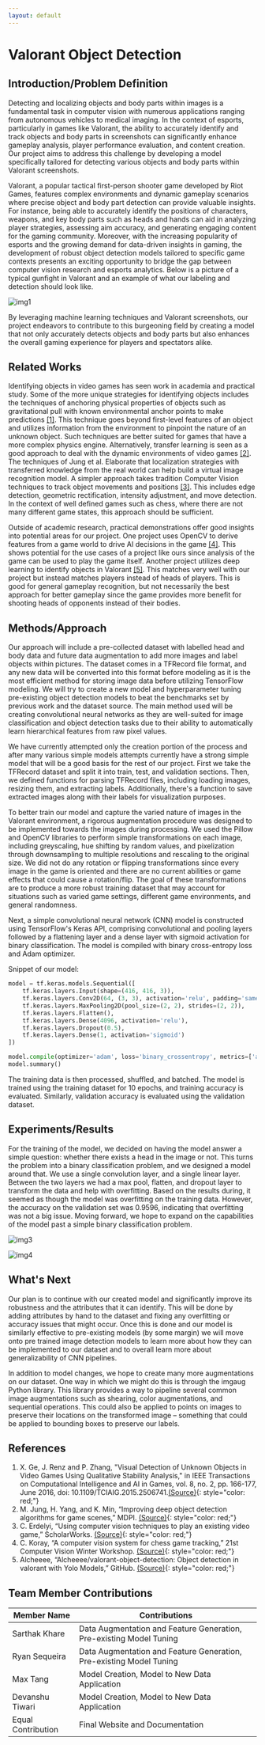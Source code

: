```yaml
---
layout: default
---
```


# Valorant Object Detection

## Introduction/Problem Definition
Detecting and localizing objects and body parts within images is a fundamental task in computer vision with numerous applications ranging from autonomous vehicles to medical imaging. In the context of esports, particularly in games like Valorant, the ability to accurately identify and track objects and body parts in screenshots can significantly enhance gameplay analysis, player performance evaluation, and content creation. Our project aims to address this challenge by developing a model specifically tailored for detecting various objects and body parts within Valorant screenshots. 

Valorant, a popular tactical first-person shooter game developed by Riot Games, features complex environments and dynamic gameplay scenarios where precise object and body part detection can provide valuable insights. For instance, being able to accurately identify the positions of characters, weapons, and key body parts such as heads and hands can aid in analyzing player strategies, assessing aim accuracy, and generating engaging content for the gaming community. Moreover, with the increasing popularity of esports and the growing demand for data-driven insights in gaming, the development of robust object detection models tailored to specific game contexts presents an exciting opportunity to bridge the gap between computer vision research and esports analytics. Below is a picture of a typical gunfight in Valorant and an example of what our labeling and detection should look like.

![img1](img1.png)

By leveraging machine learning techniques and Valorant screenshots, our project endeavors to contribute to this burgeoning field by creating a model that not only accurately detects objects and body parts but also enhances the overall gaming experience for players and spectators alike.

## Related Works
Identifying objects in video games has seen work in academia and practical study. Some of the more unique strategies for identifying objects includes the techniques of anchoring physical properties of objects such as gravitational pull with known environmental anchor points to make predictions [[1]](#1). This technique goes beyond first-level features of an object and utilizes information from the environment to pinpoint the nature of an unknown object. Such techniques are better suited for games that have a more complex physics engine. Alternatively, transfer learning is seen as a good approach to deal with the dynamic environments of video games [[2]](#2). The techniques of Jung et al. Elaborate that localization strategies with transferred knowledge from the real world can help build a virtual image recognition model. A simpler approach takes tradition Computer Vision techniques to track object movements and positions [[3]](#3). This includes edge detection, geometric rectification, intensity adjustment, and move detection. In the context of well defined games such as chess, where there are not many different game states, this approach should be sufficient. 

Outside of academic research, practical demonstrations offer good insights into potential areas for our project. One project uses OpenCV to derive features from a game world to drive AI decisions in the game [[4]](#4). This shows potential for the use cases of a project like ours since analysis of the game can be used to play the game itself. Another project utilizes deep learning to identify objects in Valorant [[5]](#5). This matches very well with our project but instead matches players instead of heads of players. This is good for general gameplay recognition, but not necessarily the best approach for better gameplay since the game provides more benefit for shooting heads of opponents instead of their bodies.

## Methods/Approach
Our approach will include a pre-collected dataset with labelled head and body data and future data augmentation to add more images and label objects within pictures. The dataset comes in a TFRecord file format, and any new data will be converted into this format before modeling as it is the most efficient method for storing image data before utilizing TensorFlow modeling. We will try to create a new model and hyperparameter tuning pre-existing object detection models to beat the benchmarks set by previous work and the dataset source. The main method used will be creating convolutional neural networks as they are well-suited for image classification and object detection tasks due to their ability to automatically learn hierarchical features from raw pixel values.  

We have currently attempted only the creation portion of the process and after many various simple models attempts currently have a strong simple model that will be a good basis for the rest of our project. First we take the TFRecord dataset and split it into train, test, and validation sections. Then, we defined functions for parsing TFRecord files, including loading images, resizing them, and extracting labels. Additionally, there's a function to save extracted images along with their labels for visualization purposes. 

To better train our model and capture the varied nature of images in the Valorant environment, a rigorous augmentation procedure was designed to be implemented towards the images during processing. We used the Pillow and OpenCV libraries to perform simple transformations on each image, including greyscaling, hue shifting by random values, and pixelization through downsampling to multiple resolutions and rescaling to the original size. We did not do any rotation or flipping transformations since every image in the game is oriented and there are no current abilities or game effects that could cause a rotation/flip. The goal of these transformations are to produce a more robust training dataset that may account for situations such as varied game settings, different game environments, and general randomness. 

Next, a simple convolutional neural network (CNN) model is constructed using TensorFlow's Keras API, comprising convolutional and pooling layers followed by a flattening layer and a dense layer with sigmoid activation for binary classification. The model is compiled with binary cross-entropy loss and Adam optimizer.

Snippet of our model:
```python
model = tf.keras.models.Sequential([
    tf.keras.layers.Input(shape=(416, 416, 3)),
    tf.keras.layers.Conv2D(64, (3, 3), activation='relu', padding='same'),
    tf.keras.layers.MaxPooling2D(pool_size=(2, 2), strides=(2, 2)),
    tf.keras.layers.Flatten(),
    tf.keras.layers.Dense(4096, activation='relu'),
    tf.keras.layers.Dropout(0.5),
    tf.keras.layers.Dense(1, activation='sigmoid')
])

model.compile(optimizer='adam', loss='binary_crossentropy', metrics=['accuracy'])
model.summary()
```

The training data is then processed, shuffled, and batched. The model is trained using the training dataset for 10 epochs, and training accuracy is evaluated. Similarly, validation accuracy is evaluated using the validation dataset.

## Experiments/Results
For the training of the model, we decided on having the model answer a simple question: whether there exists a head in the image or not. This turns the problem into a binary classification problem, and we designed a model around that. We use a single convolution layer, and a single linear layer. Between the two layers we had a max pool, flatten, and dropout layer to transform the data and help with overfitting. Based on the results during, it seemed as though the model was overfitting on the training data. However, the accuracy on the validation set was 0.9596, indicating that overfitting was not a big issue. Moving forward, we hope to expand on the capabilities of the model past a simple binary classification problem.

![img3](img3.png)

![img4](img4.png)

## What's Next
Our plan is to continue with our created model and significantly improve its robustness and the attributes that it can identify. This will be done by adding attributes by hand to the dataset and fixing any overfitting or accuracy issues that might occur. Once this is done and our model is similarly effective to pre-existing models (by some margin) we will move onto pre trained image detection models to learn more about how they can be implemented to our dataset and to overall learn more about generalizability of CNN pipelines.  

In addition to model changes, we hope to create many more augmentations on our dataset. One way in which we might do this is through the imgaug Python library. This library provides a way to pipeline several common image augmentations such as shearing, color augmentations, and sequential operations. This could also be applied to points on images to preserve their locations on the transformed image – something that could be applied to bounding boxes to preserve our labels.

## References
1.	<a name="1">X. Ge, J. Renz and P. Zhang, "Visual Detection of Unknown Objects in Video Games Using Qualitative Stability Analysis," in IEEE Transactions on Computational Intelligence and AI in Games, vol. 8, no. 2, pp. 166-177, June 2016, doi: 10.1109/TCIAIG.2015.2506741.</a>[(Source)](https://ieeexplore.ieee.org/abstract/document/7349171){: style="color: red;"}
2.	<a name="2">M. Jung, H. Yang, and K. Min, “Improving deep object detection algorithms for game scenes,” MDPI. </a>[(Source)](https://www.mdpi.com/2079-9292/10/20/2527#:~:text=An%20interesting%20approach%20for%20improving,Pascal%20VOC%20or%20MS%20COCO){: style="color: red;"}
3.	<a name="3">C. Erdelyi, “Using computer vision techniques to play an existing video game,” ScholarWorks. </a>[(Source)](https://scholarworks.calstate.edu/concern/theses/mg74qm41f){: style="color: red;"}
4.	<a name="4">C. Koray, “A computer vision system for chess game tracking,” 21st Computer Vision Winter Workshop. </a>[(Source)](https://vision.fe.uni-lj.si/cvww2016/proceedings/papers/21.pdf){: style="color: red;"}
5.	<a name="5">Alcheeee, “Alcheeee/valorant-object-detection: Object detection in valorant with Yolo Models,” GitHub. </a>[(Source)](https://github.com/alcheeee/Valorant-Object-Detection){: style="color: red;"}

## Team Member Contributions

| **Member Name**              | **Contributions**                               |   
|---------------------------|-------------------------------------------------------|
| Sarthak Khare             |  Data Augmentation and Feature Generation, Pre-existing Model Tuning  |
| Ryan Sequeira             |  Data Augmentation and Feature Generation, Pre-existing Model Tuning  |
| Max Tang                  |  Model Creation, Model to New Data Application  |
| Devanshu Tiwari           |  Model Creation, Model to New Data Application  |
| Equal Contribution        |  Final Website and Documentation  |
